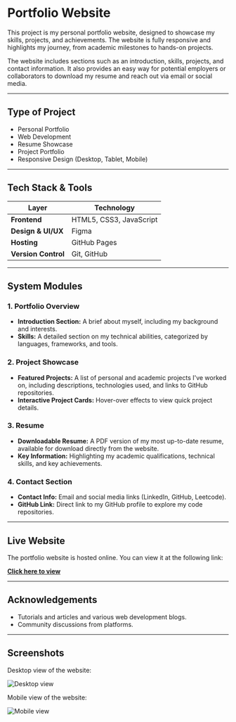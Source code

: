 # Portfolio Website

This project is my personal portfolio website, designed to showcase my skills, projects, and achievements. The website is fully responsive and highlights my journey, from academic milestones to hands-on projects.

The website includes sections such as an introduction, skills, projects, and contact information. It also provides an easy way for potential employers or collaborators to download my resume and reach out via email or social media.

---

## Type of Project
- Personal Portfolio
- Web Development
- Resume Showcase
- Project Portfolio
- Responsive Design (Desktop, Tablet, Mobile)

---

## Tech Stack & Tools

| Layer                     | Technology               |
|---------------------------|--------------------------|
| **Frontend**               | HTML5, CSS3, JavaScript  |
| **Design & UI/UX**         | Figma                    |
| **Hosting**                | GitHub Pages             |
| **Version Control**        | Git, GitHub              |

---

## System Modules

### 1. **Portfolio Overview**
   - **Introduction Section:** A brief about myself, including my background and interests.
   - **Skills:** A detailed section on my technical abilities, categorized by languages, frameworks, and tools.

### 2. **Project Showcase**
   - **Featured Projects:** A list of personal and academic projects I've worked on, including descriptions, technologies used, and links to GitHub repositories.
   - **Interactive Project Cards:** Hover-over effects to view quick project details.

### 3. **Resume**
   - **Downloadable Resume:** A PDF version of my most up-to-date resume, available for download directly from the website.
   - **Key Information:** Highlighting my academic qualifications, technical skills, and key achievements.

### 4. **Contact Section**
   - **Contact Info:** Email and social media links (LinkedIn, GitHub, Leetcode).
   - **GitHub Link:** Direct link to my GitHub profile to explore my code repositories.

---

## Live Website

The portfolio website is hosted online. You can view it at the following link:

[**Click here to view**](https://rakshna2002.github.io/Personal-Portfolio-Project/)

---

## Acknowledgements

- Tutorials and articles and various web development blogs.
- Community discussions from platforms.

---

## Screenshots

Desktop view of the website:

![Desktop view](https://github.com/user-attachments/assets/cf0a42c8-7389-4f97-9964-8bb3b0b7f23f)



Mobile view of the website:

![Mobile view](https://github.com/user-attachments/assets/4476e840-818e-44bf-b876-4eaa886cceab)


